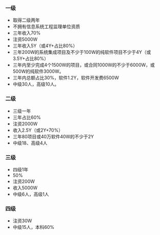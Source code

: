 ### 一级
- 取得二级两年
- 不拥有信息系统工程监理单位资质
- 三年收入70%
- 注资5000W
- 三年收入5Y（或4Y+占比80%）
- 三年200W的系统集成项目及不少于100W的纯软件项目不少于4Y（或3.5Y+占比80%）
- 三年内至少完成4个1500W的项目，或合同1000W的不少于6000W，或500W的纯软件3000W。
- 三年内总额占比30%，软件1.2Y，软件开发费6500W
- 中级30人，高级10人。

### 二级
- 三级一年
- 三年占比60%
- 注资2000W
- 收入2.5Y（或2Y+70%）
- 三年80项目或40万软件40W的不少于2Y
- 中级18、高级4人

### 三级
- 四级1年
- 50%
- 注资200W
- 收入5000W
- 中级6人，高级1人


### 四级
- 注资30W
- 中级15人，本科60%
